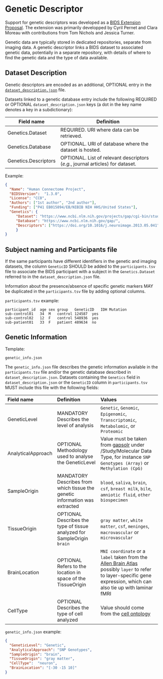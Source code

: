# Genetic Descriptor

Support for genetic descriptors was developed as a [BIDS Extension
Proposal](../06-extensions.md#bids-extension-proposals).
The extension was primarily developped by Cyril Pernet and Clara Moreau with
contributions from Tom Nichols and Jessica Turner.

Genetic data are typically stored in dedicated repositories,
separate from imaging data.
A genetic descriptor links a BIDS dataset to associated genetic data,
potentially in a separate repository,
with details of where to find the genetic data and the type of data available.

## Dataset Description

Genetic descriptors are encoded as an additional, OPTIONAL entry in the
[`dataset_description.json`](../03-modality-agnostic-files.md#dataset_descriptionjson)
file.

Datasets linked to a genetic database entry include the following REQUIRED or OPTIONAL
`dataset_description.json` keys (a dot in the key name denotes a key in a subdictionary):

| Field name           | Definition                                                                     |
|----------------------|--------------------------------------------------------------------------------|
| Genetics.Dataset     | REQUIRED. URI where data can be retrieved.                                     |
| Genetics.Database    | OPTIONAL. URI of database where the dataset is hosted.                         |
| Genetics.Descriptors | OPTIONAL. List of relevant descriptors (*e.g.*, journal articles) for dataset. |

Example:

```JSON
{
  "Name": "Human Connectome Project",
  "BIDSVersion":  "1.3.0",
  "License": "CC0",
  "Authors": ["1st author", "2nd author"],
  "Funding": ["P41 EB015894/EB/NIBIB NIH HHS/United States"],
  "Genetics": {
     "Dataset": "https://www.ncbi.nlm.nih.gov/projects/gap/cgi-bin/study.cgi?study_id=phs001364.v1.p1",
     "Database": "https://www.ncbi.nlm.nih.gov/gap/",
     "Descriptors": ["https://doi.org/10.1016/j.neuroimage.2013.05.041"]
     }
}
```

## Subject naming and Participants file

If the same participants have different identifiers in the genetic and imaging datasets,
the column `GeneticID` SHOULD be added to the `participants.tsv` file to associate
the BIDS participant with a subject in the `Genetics.Dataset` referred to in the
`dataset_description.json` file.

Information about the presence/absence of specific genetic markers MAY be duplicated
in the `participants.tsv` file by adding optional columns.

`participants.tsv` example:

```Text
participant_id	age	sex	group	GeneticID	IDH Mutation
sub-control01	34	M	control	124587	yes
sub-control02	12	F	control	548936	yes
sub-patient01	33	F	patient	489634	no
```

## Genetic Information

Template:

```Text
genetic_info.json
```

The `genetic_info.json` file describes the genetic information available in the
`participants.tsv` file and/or the genetic database described in
`dataset_description.json`.
Datasets containing the `Genetics` field in `dataset_description.json` or the
`GeneticID` column in `participants.tsv` MUST include this file with the following
fields:

| Field name         | Definition                                                                  | Values                                                                                                                                                                |
| :----------------- | :-------------------------------------------------------------------------- | :---------------------------------------------------------------------------------------------------------------------------------------------------------------------|
| GeneticLevel       | MANDATORY Describes the level of analysis                                   | `Genetic`, `Genomic`, `Epigenomic`, `Transcriptomic`, `Metabolomic`, or `Proteomic`                                                                                   |
| AnalyticalApproach | OPTIONAL Methodology used to analyse the GeneticLevel                       | Value must be taken from [gapsolr] under /Study/Molecular Data Type, for instance `SNP Genotypes (Array)` or `Methylation (CpG)`                                      |
| SampleOrigin       | MANDATORY Describes from which tissue the genetic information was extracted | `blood`, `saliva`, `brain`, `csf`, `breast milk`, `bile`, `amniotic fluid`, `other biospecimen`                                                                       |
| TissueOrigin       | OPTIONAL Describes the type of tissue analyzed for SampleOrigin `brain`     | `gray matter`, `white matter`, `csf`, `meninges`, `macrovascular` or `microvascular`                                                                                  |
| BrainLocation      | OPTIONAL Refers to the location in space of the TissueOrigin                | `MNI coordinate` or a `label` taken from the [Allen Brain Atlas] possibly `layer` to refer to layer-specific gene expression, which can also tie up with laminar fMRI |
| CellType           | OPTIONAL Describes the type of cell analyzed                                | Value should come from the [cell ontology]                                                                                                                            |

`genetic_info.json` example:

```JSON
{
  "GeneticLevel": "Genetic",
  "AnalyticalApproach": "SNP Genotypes",
  "SampleOrigin": "brain",
  "TissueOrigin": "gray matter",
  "CellType":  "neuron",
  "BrainLocation": "[-30 -15 10]"
}
```

[Allen Brain Atlas]: http://atlas.brain-map.org/atlas?atlas=265297125&plate=112360888&structure=4392&x=40348.15104166667&y=46928.75&zoom=-7&resolution=206.60&z=3
[cell ontology]: http://obofoundry.org/ontology/cl.html
[gapsolr]: https://www.ncbi.nlm.nih.gov/projects/gapsolr/facets.html
